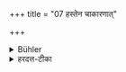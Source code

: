 +++
title = "07 हस्तेन चाकारणात्"

+++

<details><summary>Bühler</summary>

7. (Nor shall he touch them) with his hand, except for particular reasons.
</details>

<details><summary>हरदत्त-टीका</summary>

## सूत्रम्
हस्तेन चाऽकारणात् ॥ ७॥  
### टिप्पनी
कारणमभ्यङ्गकण्डूयनादि । तेन विना हस्तेनाऽप्युपस्पर्शनं वर्जयेत् पूर्वोक्तानाम् ॥ ७॥
</details>
